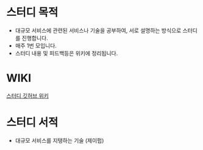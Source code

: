 # 스터디 목적
- 대규모 서비스에 관련된 서비스나 기술을 공부하여, 서로 설명하는 방식으로 스터디를 진행합니다.
- 매주 1번 모입니다.
- 스터디 내용 및 피드백등은 위키에 정리됩니다.

# WIKI
[스터디 깃허브 위키 ](https://github.com/study4interviews/large-scale-service-study/wiki)

# 스터디 서적
- 대규모 서비스를 지탱하는 기술 (제이펍) 
